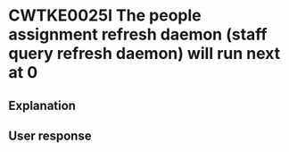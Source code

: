 # CWTKE0025I The people assignment refresh daemon (staff query refresh daemon) will run next at 0

## Explanation

## User response